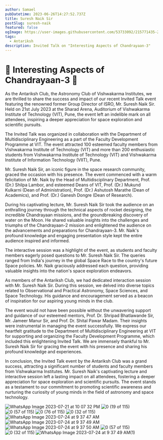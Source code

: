 ```yaml
---
author: Samael
pubDatetime: 2023-06-26T14:27:52.737Z
title: Suresh Naik Sir
postSlug: suresh-naik
featured: false
ogImage: https://user-images.githubusercontent.com/53733092/215771435-25408246-2309-4f8b-a781-1f3d93bdf0ec.png
tags:
  - Antariksh
description: Invited Talk on "Interesting Aspects of Chandrayaan-3"
---
```




# 🌟 Interesting Aspects of Chandrayaan-3 🌟

As the Antariksh Club, the Astronomy Club of Vishwakarma Institutes, we are thrilled to share the success and impact of our recent Invited Talk event featuring the renowned former Group Director of ISRO, Mr. Suresh Naik Sir. Held on 21st July 2023 at the Sharad Arena, Auditorium of Vishwakarma Institute of Technology (VIT), Pune, the event left an indelible mark on all attendees, inspiring a deeper appreciation for space exploration and scientific pursuits.

The Invited Talk was organized in collaboration with the Department of Multidisciplinary Engineering as a part of the Faculty Development Programme at VIT. The event attracted 100 esteemed faculty members from Vishwakarma Institute of Technology (VIT) and more than 200 enthusiastic students from Vishwakarma Institute of Technology (VIT) and Vishwakarma Institute of Information Technology (VIIT), Pune.

Mr. Suresh Naik Sir, an iconic figure in the space research community, graced the occasion with his presence. The event commenced with a warm felicitation of Mr. Naik by the Head of Multidisciplinary Department, Prof. (Dr.) Shilpa Lambor, and esteemed Deans of VIT, Prof. (Dr.) Mukund Kulkarni (Dean of Administration), Prof. (Dr.) Ashutosh Marathe (Dean of Academics), and Prof. (Dr.) Ganesh Dongre (Dean of Research).

During his captivating lecture, Mr. Suresh Naik Sir took the audience on an enthralling journey through the technical aspects of rocket designing, the incredible Chandrayaan missions, and the groundbreaking discovery of water on the Moon. He shared valuable insights into the challenges and triumphs of the Chandrayaan-2 mission and enlightened the audience on the advancements and preparations for Chandrayaan-3. Mr. Naik's profound knowledge and engaging presentation style kept the entire audience inspired and informed.

The interactive session was a highlight of the event, as students and faculty members eagerly posed questions to Mr. Suresh Naik Sir. The queries ranged from India's journey in the global Space Race to the country's future Space policies. Mr. Naik graciously addressed each question, providing valuable insights into the nation's space exploration endeavors.

As members of the Antariksh Club, we had dedicated interaction session with Mr. Suresh Naik Sir. During this session, we delved into diverse topics related to Observational and Practical Astronomy, Space Sciences, and Space Technology. His guidance and encouragement served as a beacon of inspiration for our aspiring young minds in the club.

The event would not have been possible without the unwavering support and guidance of our esteemed mentors, Prof. Dr. Shripad Bhatlawande Sir, Mr. Jameer Manur Sir, and Prof. Dr. Shital Pawar Madam. Their insights were instrumental in managing the event successfully. We express our heartfelt gratitude to the Department of Multidisciplinary Engineering at VIT for supporting and organizing the Faculty Development Programme, which included this enlightening Invited Talk. We are immensely thankful to Mr. Suresh Naik Sir for gracing the event with his presence and sharing his profound knowledge and experiences.

In conclusion, the Invited Talk event by the Antariksh Club was a grand success, attracting a significant number of students and faculty members from Vishwakarma Institutes. Mr. Suresh Naik's captivating lecture and interactive session left a lasting impact on all attendees, fostering a deeper appreciation for space exploration and scientific pursuits. The event stands as a testament to our commitment to promoting scientific awareness and nurturing the curiosity of young minds in the field of astronomy and space technology.

![WhatsApp Image 2023-07-21 at 10 07 32 PM](https://github.com/Auriel3003/samael/assets/103866475/129a4666-6627-48c7-8305-f6ab9516f5b4)
![0 (19 of 115)](https://github.com/Auriel3003/samael/assets/103866475/36626043-5f6e-4ab8-89a6-e4aa5af4172c)
![0 (57 of 115)](https://github.com/Auriel3003/samael/assets/103866475/bb856646-23cb-4011-a8ed-727996dd6696)
![0 (76 of 115)](https://github.com/Auriel3003/samael/assets/103866475/4ca3ff06-9546-4140-979c-94e13d89bdcc)
![0 (32 of 115)](https://github.com/Auriel3003/samael/assets/103866475/023e5e4c-0689-4abc-ac0e-cef12316279e)
![WhatsApp Image 2023-07-24 at 9 37 47 AM](https://github.com/Auriel3003/samael/assets/103866475/5163441b-07cb-4c30-8f23-6cccb0d7062e)
![WhatsApp Image 2023-07-24 at 9 37 49 AM](https://github.com/Auriel3003/samael/assets/103866475/20aed031-33f0-4c63-b0fc-124e31ec44c5)
![WhatsApp Image 2023-07-24 at 9 37 50 AM](https://github.com/Auriel3003/samael/assets/103866475/5289d4b3-e448-457f-b952-cd2f0a9473d4)
![0 (57 of 115)](https://github.com/Auriel3003/samael/assets/103866475/3cbbb90f-6fb0-4670-918d-c175b51a39c3)
![0 (32 of 115)](https://github.com/Auriel3003/samael/assets/103866475/21a284e8-94eb-4c3e-b92a-a2fc469a8d58)
![WhatsApp Image 2023-07-24 at 9 37 49 AM(1)](https://github.com/Auriel3003/samael/assets/103866475/412b9585-a801-4aa8-b203-57934f58fe02)


